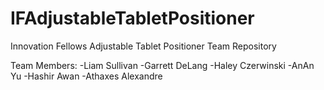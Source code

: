 # IFAdjustableTabletPositioner
Innovation Fellows Adjustable Tablet Positioner Team Repository

Team Members:
-Liam Sullivan
-Garrett DeLang
-Haley Czerwinski
-AnAn Yu
-Hashir Awan
-Athaxes Alexandre